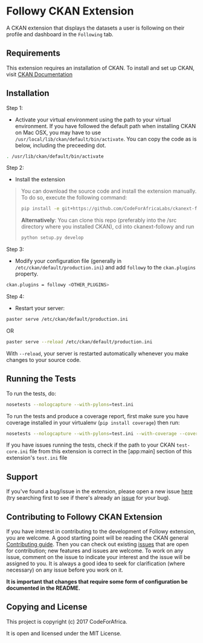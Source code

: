 
Followy CKAN Extension
=========================

A CKAN extension that displays the datasets a user is following on their profile and dashboard in the `Following` tab.


Requirements
------------

This extension requires an installation of CKAN. To install and set up CKAN, visit [CKAN Documentation](http://docs.ckan.org/en/latest/maintaining/installing/index.html)



Installation
------------

Step 1:

* Activate your virtual environment using the path to your virtual environment. If you have followed the default path when installing CKAN on Mac OSX, you may have to use `/usr/local/lib/ckan/default/bin/activate`. You can copy the code as is below, including the preceeding dot.

```bash
. /usr/lib/ckan/default/bin/activate
```

Step 2:

* Install the extension


>You can download the source code and install the extension manually. To do so, execute the following command:
> ```bash
> pip install -e git+https://github.com/CodeForAfricaLabs/ckanext-followy.git#egg=ckanext-followy
> ```
> **Alternatively**: You can clone this repo (preferably into the /src directory where you installed CKAN), cd into ckanext-followy and run
>```bash
> python setup.py develop
> ```


Step 3:

* Modify your configuration file (generally in `/etc/ckan/default/production.ini`) and add `followy` to the `ckan.plugins` property.

```bash
ckan.plugins = followy <OTHER_PLUGINS>
```

Step 4:

* Restart your server:

```bash
paster serve /etc/ckan/default/production.ini
```

OR

```bash
paster serve --reload /etc/ckan/default/production.ini
```

With `--reload`, your server is restarted automatically whenever you make changes to your source code.


Running the Tests
-------

To run the tests, do:

```bash
nosetests --nologcapture --with-pylons=test.ini
```

To run the tests and produce a coverage report, first make sure you have coverage installed in your virtualenv (`pip install coverage`) then run:

```bash
nosetests --nologcapture --with-pylons=test.ini --with-coverage --cover-package=ckanext.followy --cover-inclusive --cover-erase --cover-tests
```

If you have issues running the tests, check if the path to your CKAN `test-core.ini` file from this extension is correct 
in the [app:main] section of this extension's `test.ini` file

Support
-------

If you've found a bug/issue in the extension, please open a new issue [here](https://github.com/CodeForAfricaLabs/ckanext-followy/issues/new) (try
searching first to see if there's already an [issue](https://github.com/CodeForAfricaLabs/ckanext-followy/issues) for your bug).



Contributing to Followy CKAN Extension
---------------------------------------------

If you have interest in contributing to the development of Followy extension, you are welcome. A good starting point
will be reading the CKAN general [Contributing guide](http://docs.ckan.org/en/ckan-2.7.0/contributing/index.html). Then you can check out 
existing [issues](https://github.com/CodeForAfricaLabs/ckanext-followy/issues) that are open for contribution; new features and issues are welcome.
To work on any issue, comment on the issue to indicate your interest and the issue will be assigned to you. It is always a good idea to seek
for clarification (where necessary) on any issue before you work on it.

**It is important that changes that require some form of configuration be documented in the README.**

Copying and License
--------------------

This project is copyright (c) 2017 CodeForAfrica.

It is open and licensed under the MIT License.